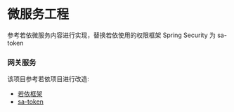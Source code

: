 # 微服务工程

参考若依微服务内容进行实现，替换若依使用的权限框架 Spring Security 为 sa-token


### 网关服务

该项目参考若依项目进行改造:

* [若依框架](https://doc.ruoyi.vip/)
* [sa-token](https://sa-token.cc/)

